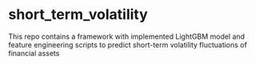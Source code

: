 # short_term_volatility
This repo contains a framework with implemented LightGBM model and feature engineering scripts to predict short-term volatility fluctuations of financial assets
